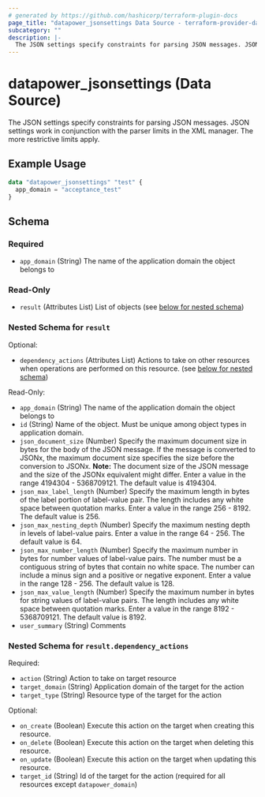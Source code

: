 ```yaml
---
# generated by https://github.com/hashicorp/terraform-plugin-docs
page_title: "datapower_jsonsettings Data Source - terraform-provider-datapower"
subcategory: ""
description: |-
  The JSON settings specify constraints for parsing JSON messages. JSON settings work in conjunction with the parser limits in the XML manager. The more restrictive limits apply.
---
```


# datapower_jsonsettings (Data Source)

The JSON settings specify constraints for parsing JSON messages. JSON settings work in conjunction with the parser limits in the XML manager. The more restrictive limits apply.

## Example Usage

```terraform
data "datapower_jsonsettings" "test" {
  app_domain = "acceptance_test"
}
```

<!-- schema generated by tfplugindocs -->
## Schema

### Required

- `app_domain` (String) The name of the application domain the object belongs to

### Read-Only

- `result` (Attributes List) List of objects (see [below for nested schema](#nestedatt--result))

<a id="nestedatt--result"></a>
### Nested Schema for `result`

Optional:

- `dependency_actions` (Attributes List) Actions to take on other resources when operations are performed on this resource. (see [below for nested schema](#nestedatt--result--dependency_actions))

Read-Only:

- `app_domain` (String) The name of the application domain the object belongs to
- `id` (String) Name of the object. Must be unique among object types in application domain.
- `json_document_size` (Number) Specify the maximum document size in bytes for the body of the JSON message. If the message is converted to JSONx, the maximum document size specifies the size before the conversion to JSONx. <b>Note:</b> The document size of the JSON message and the size of the JSONx equivalent might differ. Enter a value in the range 4194304 - 5368709121. The default value is 4194304.
- `json_max_label_length` (Number) Specify the maximum length in bytes of the label portion of label-value pair. The length includes any white space between quotation marks. Enter a value in the range 256 - 8192. The default value is 256.
- `json_max_nesting_depth` (Number) Specify the maximum nesting depth in levels of label-value pairs. Enter a value in the range 64 - 256. The default value is 64.
- `json_max_number_length` (Number) Specify the maximum number in bytes for number values of label-value pairs. The number must be a contiguous string of bytes that contain no white space. The number can include a minus sign and a positive or negative exponent. Enter a value in the range 128 - 256. The default value is 128.
- `json_max_value_length` (Number) Specify the maximum number in bytes for string values of label-value pairs. The length includes any white space between quotation marks. Enter a value in the range 8192 - 5368709121. The default value is 8192.
- `user_summary` (String) Comments

<a id="nestedatt--result--dependency_actions"></a>
### Nested Schema for `result.dependency_actions`

Required:

- `action` (String) Action to take on target resource
- `target_domain` (String) Application domain of the target for the action
- `target_type` (String) Resource type of the target for the action

Optional:

- `on_create` (Boolean) Execute this action on the target when creating this resource.
- `on_delete` (Boolean) Execute this action on the target when deleting this resource.
- `on_update` (Boolean) Execute this action on the target when updating this resource.
- `target_id` (String) Id of the target for the action (required for all resources except `datapower_domain`)
